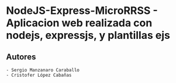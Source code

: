 # NodeJS-Express-MicroRRSS - Aplicacion web realizada con nodejs, expressjs, y plantillas ejs
## Autores
    - Sergio Manzanaro Caraballo
    - Cristofer López Cabañas
